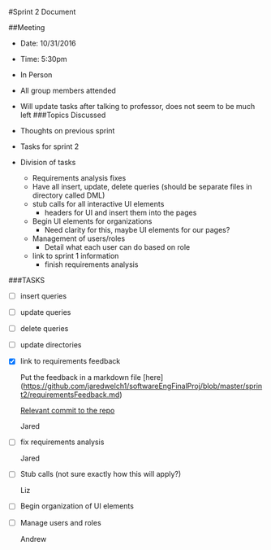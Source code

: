 #Sprint 2 Document

##Meeting

- Date: 10/31/2016

- Time: 5:30pm

- In Person 

- All group members attended

- Will update tasks after talking to professor, does not seem to be much left 
###Topics Discussed

- Thoughts on previous sprint

- Tasks for sprint 2

- Division of tasks
	
	* Requirements analysis fixes
	* Have all insert, update, delete queries (should be separate files in directory called DML)
	* stub calls for all interactive UI elements
		* headers for UI and insert them into the pages 
	* Begin UI elements for organizations 
		* Need clarity for this, maybe UI elements for our pages?
	* Management of users/roles 
		* Detail what each user can do based on role
	* link to sprint 1 information 
		* finish requirements analysis

###TASKS 

- [ ] insert queries

- [ ] update queries 

- [ ] delete queries

- [ ] update directories 

- [x] link to requirements feedback

	Put the feedback in a markdown file [here]	(https://github.com/jaredwelch1/softwareEngFinalProj/blob/master/sprint2/requirementsFeedback.md)

	[Relevant commit to the repo](https://github.com/jaredwelch1/softwareEngFinalProj/commit/e51a2f54a9294bace16e574ceec806ccc2b8e98c)

	Jared
	
- [ ] fix requirements analysis 

	Jared

- [ ] Stub calls (not sure exactly how this will apply?)
	
	Liz
- [ ] Begin organization of UI elements

- [ ] Manage users and roles
	
	Andrew